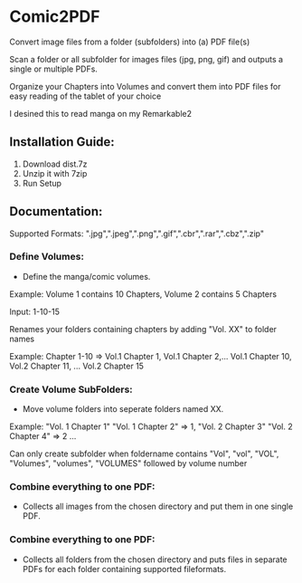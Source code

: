 # Comic2PDF

Convert image files from a folder (subfolders) into (a) PDF file(s)

Scan a folder or all subfolder for images files (jpg, png, gif) and outputs a single or multiple PDFs.

Organize your Chapters into Volumes and convert them into PDF files for easy reading of the tablet of your choice

I desined this to read manga on my Remarkable2

## Installation Guide:
 
 1) Download dist.7z
 2) Unzip it with 7zip
 3) Run Setup
 
## Documentation:

Supported Formats: ".jpg",".jpeg",".png",".gif",".cbr",".rar",".cbz",".zip"

### Define Volumes:

- Define the manga/comic volumes.

 Example: Volume 1 contains 10 Chapters, Volume 2 contains 5 Chapters
 
 Input: 1-10-15
 
 Renames your folders containing chapters by adding "Vol. XX" to folder names
 
 Example: Chapter 1-10 => Vol.1 Chapter 1, Vol.1 Chapter 2,... Vol.1 Chapter 10, Vol.2 Chapter 11, ... Vol.2 Chapter 15
 
### Create Volume SubFolders:

- Move volume folders into seperate folders named XX. 

 Example: "Vol. 1 Chapter 1" "Vol. 1 Chapter 2" => 1, "Vol. 2 Chapter 3" "Vol. 2 Chapter 4" => 2 ... 
 
 Can only create subfolder when foldername contains "Vol", "vol", "VOL", "Volumes", "volumes", "VOLUMES" followed by volume number

### Combine everything to one PDF:

- Collects all images from the chosen directory and put them in one single PDF.

### Combine everything to one PDF:

- Collects all folders from the chosen directory and puts files in separate PDFs for each folder containing supported fileformats.
